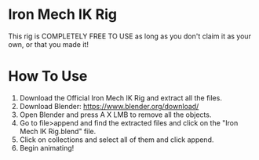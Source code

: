 # Iron Mech IK Rig
This rig is COMPLETELY FREE TO USE as long as you don't claim it as your own, or that you made it!

# How To Use
1. Download the Official Iron Mech IK Rig and extract all the files.
1. Download Blender: https://www.blender.org/download/
2. Open Blender and press A X LMB to remove all the objects.
3. Go to file>append and find the extracted files and click on the "Iron Mech IK Rig.blend" file.
5. Click on collections and select all of them and click append.
6. Begin animating!
